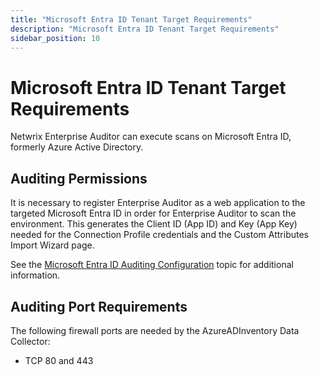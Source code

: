 ```yaml
---
title: "Microsoft Entra ID Tenant Target Requirements"
description: "Microsoft Entra ID Tenant Target Requirements"
sidebar_position: 10
---
```


# Microsoft Entra ID Tenant Target Requirements

Netwrix Enterprise Auditor can execute scans on Microsoft Entra ID, formerly Azure Active Directory.

## Auditing Permissions

It is necessary to register Enterprise Auditor as a web application to the targeted Microsoft Entra
ID in order for Enterprise Auditor to scan the environment. This generates the Client ID (App ID)
and Key (App Key) needed for the Connection Profile credentials and the Custom Attributes Import
Wizard page.

See the
[Microsoft Entra ID Auditing Configuration](/docs/accessanalyzer/11.6/requirements/entraid/entraid/access.md)
topic for additional information.

## Auditing Port Requirements

The following firewall ports are needed by the AzureADInventory Data Collector:

- TCP 80 and 443
